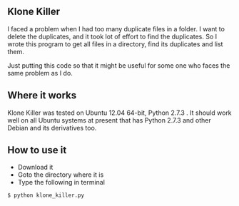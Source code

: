 Klone Killer
-------------

I faced a problem when I had too many duplicate files in a folder. I want
to delete the duplicates, and it took lot of effort to find the duplicates.
So I wrote this program to get all files in a directory, find its
duplicates and list them.

Just putting this code so that it might be useful for some one who faces
the same problem as I do.

Where it works
---------------

Klone Killer was tested on Ubuntu 12.04 64-bit, Python 2.7.3 . It should
work well on all Ubuntu systems at present that has Python 2.7.3 and other
Debian and its derivatives too.

How to use it
---------------

* Download it
* Goto the directory where it is
* Type the following in terminal
 
```
$ python klone_killer.py
```
